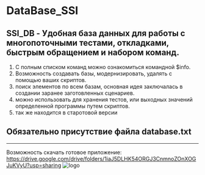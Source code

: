 # DataBase_SSI
SSI_DB - Удобная база данных для работы с многопоточными тестами, откладками, быстрым обращением и набором команд.
-----------------
1) С полным списком команд можно ознакомиться командной $info.
2) Возможность создавать базы, модернизировать, удалять с помощью ваших скриптов.
3) поиск элементов по всем базам, основная идея заключалась в создании заранее заготовленных сценариев.
4) можно использовать для хранения тестов, или выходных значений определенной программы путем скриптов.
5) так же находится в старотовой версии
## Обязательно присутствие файла database.txt
----------------
Возможность скачать готовое приложение: https://drive.google.com/drive/folders/1iaJ5DLHK54ORGJ3CnmnoZOnXOGJuKVyU?usp=sharing
![logo](https://user-images.githubusercontent.com/92841151/149747129-d16c37c8-d796-406b-be75-9b6eb75cefe6.png)

